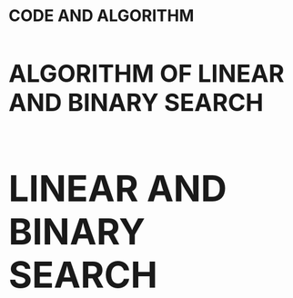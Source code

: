 <h1> CODE AND ALGORITHM <h1\>
<h2> ALGORITHM OF LINEAR AND BINARY SEARCH <h2\>
<h2> LINEAR AND BINARY SEARCH <h2\>
